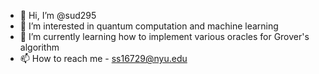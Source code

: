 - 👋 Hi, I’m @sud295
- 👀 I’m interested in quantum computation and machine learning
- 🌱 I’m currently learning how to implement various oracles for Grover's algorithm
- 📫 How to reach me - ss16729@nyu.edu




<!---
sud295/sud295 is a ✨ special ✨ repository because its `README.md` (this file) appears on your GitHub profile.
You can click the Preview link to take a look at your changes.
--->
